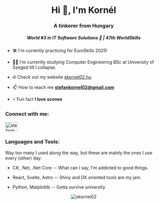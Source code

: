 <h1 align="center">Hi 👋, I'm Kornél</h1>
<h3 align="center">A tinkerer from Hungary</h3>
<h5 align="center">World #3 in IT Software Solutions 🥉 | 47th WorldSkills </h5>

- 🛠 I'm currently practicing for EuroSkills 2025!

- 👨‍🎓 I'm currently studying Computer Engineering BSc at University of Szeged till I collapse.

- 🌐 Check out my website [skornel02.hu](https://skornel02.hu)

- 📫 How to reach me **stefankornel02@gmail.com**

- ⚡ Fun fact **I love scones**

<h3 align="left">Connect with me:</h3>
<p align="left">
<a href="https://fb.com/stefankornel02" target="blank"><img align="center" src="https://raw.githubusercontent.com/rahuldkjain/github-profile-readme-generator/master/src/images/icons/Social/facebook.svg" alt="stefankornel02" height="30" width="40" /></a>
</p>

<h3 align="left">Languages and Tools:</h3>
<p align="left"> 
Way too many I used along the way, but these are mainly the ones I use every (other) day:
    
</p>

- C#, .Net, .Net Core -- What can I say, I'm addicted to good things.

- React, Svelte, Astro -- Shiny and DX oriented tools are my jam.

- Python, Matplotlib -- Gotta survive university

<p align="center">
<img src="https://github-readme-stats.vercel.app/api/top-langs?username=skornel02&show_icons=true&locale=en&layout=compact" alt="skornel02" />
</p>
